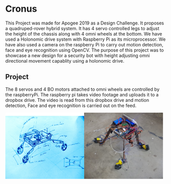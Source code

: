 # Cronus

This Project was made for Apogee 2019 as a Design Challenge. It proposes a quadruped-rover hybrid system. It has 4 servo controlled legs to adjust the height of the chassis along with 4 omni wheels at the bottom. We have used a Holonomic drive system with Raspberry Pi as its microprocessor. We have also used a camera on the raspberry Pi to carry out motion detection, face and eye recognition using OpenCV.
The purpose of this project was to showcase a new design for a security bot with height adjusting omni directional movement capablity using a holonomic drive.

## Project

The 8 servos and 4 BO motors attached to omni wheels are controlled by the raspberryPi. The raspberry pi takes video footage and uploads it to a dropbox drive. The video is read from this dropbox drive and motion detection, Face and eye recognition is carried out on the feed.

<div style="display: flex;">
  <img src="https://github.com/AnshShah3009/Cronus/blob/master/cronus_design.jpg" style="width: 49%; height: auto;" />
  <img src="https://github.com/AnshShah3009/Cronus/blob/master/image.jpeg" style="width: 49%; height: auto;" />  
</div>
